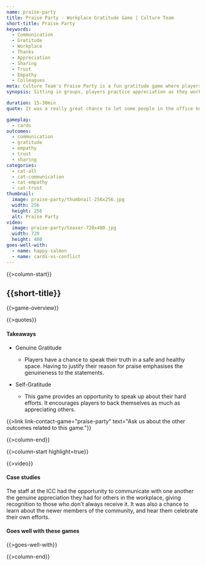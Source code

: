 ```yaml
---
name: praise-party
title: Praise Party - Workplace Gratitude Game | Culture Team
short-title: Praise Party 
keywords: 
  - Communication
  - Gratitude
  - Workplace
  - Thanks
  - Appreciation
  - Sharing
  - Trust
  - Empathy
  - Colleagues
meta: Culture Team's Praise Party is a fun gratitude game where players communicate positivity and give thanks to workplace colleagues in a safe space. Contact us today to find out more! 
synopsis: Sitting in groups, players practice appreciation as they work through a deck of compliments. For each praise card, every player makes an argument as to who deserves that praise and why. 

duration: 15-30min 
quote: It was a really great chance to let some people in the office know they are appreciated for everything they do. 

gameplay: 
  - cards
outcomes:
  - communication
  - gratitude
  - empathy
  - trust
  - sharing
categories:
  - cat-all
  - cat-communication
  - cat-empathy 
  - cat-trust
thumbnail: 
  image: praise-party/thumbnail-256x256.jpg
  width: 256
  height: 256
  alt: Praise Party
video:
  image: praise-party/teaser-720x480.jpg
  width: 720
  height: 480
goes-well-with:
  - name: happy-salmon
  - name: cards-vs-conflict 
---
```

{{>column-start}}

## {{short-title}}

{{>game-overview}}

{{>quotes}}

#### Takeaways

* Genuine Gratitude
  * Players have a chance to speak their truth in a safe and healthy space. Having to justify their reason for praise emphasises the genuineness to the statements.

* Self-Gratitude
  * This game provides an opportunity to speak up about their hard efforts. It encourages players to back themselves as much as appreciating others.

{{>link link-contact-game="praise-party" text="Ask us about the other outcomes related to this game."}}


{{>column-end}}

{{>column-start highlight=true}}

{{>video}}

#### Case studies

The staff at the ICC had the opportunity to communicate with one another the genuine appreciation they had for others in the workplace, giving recognition to those who don't always receive it. It was also a chance to learn about the newer members of the community, and hear them celebrate their own efforts. 


#### Goes well with these games

{{>goes-well-with}}

{{>column-end}}